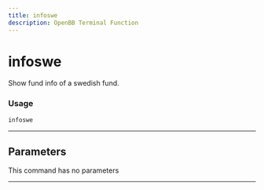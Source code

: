 ```yaml
---
title: infoswe
description: OpenBB Terminal Function
---
```


# infoswe

Show fund info of a swedish fund.

### Usage

```python
infoswe
```

---

## Parameters

This command has no parameters


---
